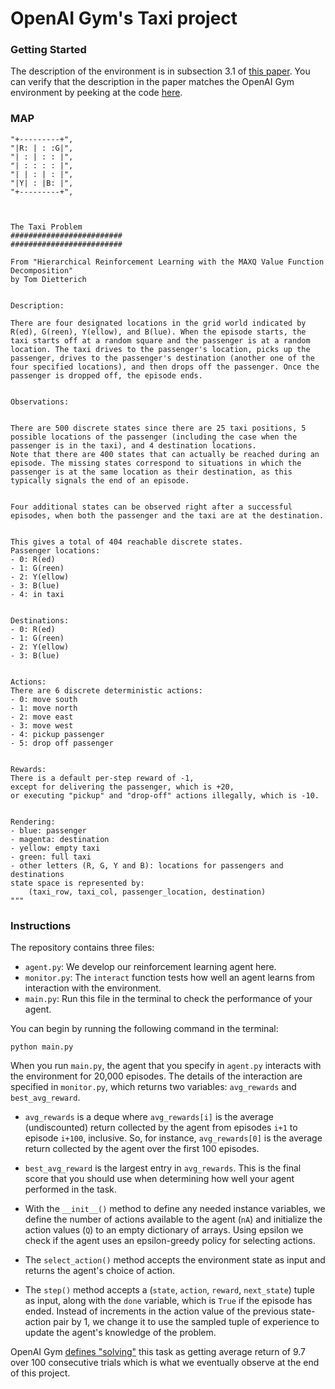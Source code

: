 # OpenAI Gym's Taxi project

### Getting Started

The description of the environment is in subsection 3.1 of [this paper](https://arxiv.org/pdf/cs/9905014.pdf).  You can verify that the description in the paper matches the OpenAI Gym environment by peeking at the code [here](https://github.com/openai/gym/blob/master/gym/envs/toy_text/taxi.py).

### MAP

    "+---------+",
    "|R: | : :G|",
    "| : | : : |",
    "| : : : : |",
    "| | : | : |",
    "|Y| : |B: |",
    "+---------+",



    The Taxi Problem
    #########################
    #########################
    
    From "Hierarchical Reinforcement Learning with the MAXQ Value Function Decomposition"
    by Tom Dietterich
    
    
    Description:
    
    There are four designated locations in the grid world indicated by R(ed), G(reen), Y(ellow), and B(lue). When the episode starts, the taxi starts off at a random square and the passenger is at a random location. The taxi drives to the passenger's location, picks up the passenger, drives to the passenger's destination (another one of the four specified locations), and then drops off the passenger. Once the passenger is dropped off, the episode ends.
    
    
    Observations:
    
    
    There are 500 discrete states since there are 25 taxi positions, 5 possible locations of the passenger (including the case when the passenger is in the taxi), and 4 destination locations.
    Note that there are 400 states that can actually be reached during an episode. The missing states correspond to situations in which the passenger is at the same location as their destination, as this typically signals the end of an episode.
    
    
    Four additional states can be observed right after a successful episodes, when both the passenger and the taxi are at the destination.
    
    
    This gives a total of 404 reachable discrete states.
    Passenger locations:
    - 0: R(ed)
    - 1: G(reen)
    - 2: Y(ellow)
    - 3: B(lue)
    - 4: in taxi
    
    
    Destinations:
    - 0: R(ed)
    - 1: G(reen)
    - 2: Y(ellow)
    - 3: B(lue)
    
    
    Actions:
    There are 6 discrete deterministic actions:
    - 0: move south
    - 1: move north
    - 2: move east
    - 3: move west
    - 4: pickup passenger
    - 5: drop off passenger
    
    
    Rewards:
    There is a default per-step reward of -1,
    except for delivering the passenger, which is +20,
    or executing "pickup" and "drop-off" actions illegally, which is -10.
    
    
    Rendering:
    - blue: passenger
    - magenta: destination
    - yellow: empty taxi
    - green: full taxi
    - other letters (R, G, Y and B): locations for passengers and destinations
    state space is represented by:
        (taxi_row, taxi_col, passenger_location, destination)
    """




### Instructions

The repository contains three files:
- `agent.py`: We develop our reinforcement learning agent here.  
- `monitor.py`: The `interact` function tests how well an agent learns from interaction with the environment.
- `main.py`: Run this file in the terminal to check the performance of your agent.

You can begin by running the following command in the terminal:
```
python main.py
```

When you run `main.py`, the agent that you specify in `agent.py` interacts with the environment for 20,000 episodes.  The details of the interaction are specified in `monitor.py`, which returns two variables: `avg_rewards` and `best_avg_reward`.
- `avg_rewards` is a deque where `avg_rewards[i]` is the average (undiscounted) return collected by the agent from episodes `i+1` to episode `i+100`, inclusive.  So, for instance, `avg_rewards[0]` is the average return collected by the agent over the first 100 episodes.
- `best_avg_reward` is the largest entry in `avg_rewards`.  This is the final score that you should use when determining how well your agent performed in the task.

- With the `__init__()` method to define any needed instance variables, we define the number of actions available to the agent (`nA`) and initialize the action values (`Q`) to an empty dictionary of arrays. Using epsilon we check if the agent uses an epsilon-greedy policy for selecting actions.

- The `select_action()` method accepts the environment state as input and returns the agent's choice of action.  

- The `step()` method accepts a (`state`, `action`, `reward`, `next_state`) tuple as input, along with the `done` variable, which is `True` if the episode has ended. Instead of increments in the action value of the previous state-action pair by 1, we change it  to use the sampled tuple of experience to update the agent's knowledge of the problem.

OpenAI Gym [defines "solving"](https://gym.openai.com/envs/Taxi-v1/) this task as getting average return of 9.7 over 100 consecutive trials which is what we eventually observe at the end of this project.
